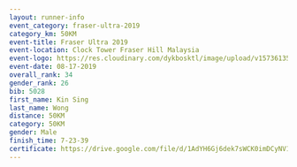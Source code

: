 ```yaml
---
layout: runner-info 
event_category: fraser-ultra-2019 
category_km: 50KM 
event-title: Fraser Ultra 2019 
event-location: Clock Tower Fraser Hill Malaysia 
event-logo: https://res.cloudinary.com/dykbosktl/image/upload/v1573613535/Logo/logo_mfst7w.jpg
event-date: 08-17-2019 
overall_rank: 34
gender_rank: 26
bib: 5028
first_name: Kin Sing
last_name: Wong
distance: 50KM
category: 50KM
gender: Male
finish_time: 7-23-39
certificate: https://drive.google.com/file/d/1AdYH6Gj6dek7sWCK0imDCyNV15mFCDTS/view?usp=sharing
---
```

